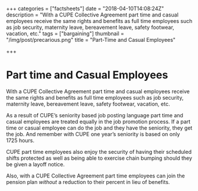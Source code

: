 +++
categories = ["factsheets"]
date = "2018-04-10T14:08:24Z"
description = "With a CUPE Collective Agreement part time and casual employees receive the same rights and benefits as full time employees such as job security, maternity leave, bereavement leave, safety footwear, vacation, etc."
tags = ["bargaining"]
thumbnail = "/img/post/precarious.png"
title = "Part-Time and Casual Employees"

+++
# Part time and Casual Employees

With a CUPE Collective Agreement part time and casual employees receive the same rights and benefits as full time employees such as job security, maternity leave, bereavement leave, safety footwear, vacation, etc.

As a result of CUPE’s seniority based job posting language part time and casual employees are treated equally in the job promotion process. If a part time or casual employee can do the job and they have the seniority, they get the job. And remember with CUPE one year’s seniority is based on only 1725 hours.

CUPE part time employees also enjoy the security of having their scheduled shifts protected as well as being able to exercise chain bumping should they be given a layoff notice.

Also, with a CUPE Collective Agreement part time employees can join the pension plan *without* a reduction to their percent in lieu of benefits.
